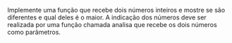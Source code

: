 Implemente uma função que recebe dois números inteiros e mostre se são diferentes e qual deles é o maior. A indicação dos números deve ser realizada por uma função chamada analisa que recebe os dois números como parâmetros.
